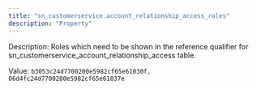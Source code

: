 ```yaml
---
title: "sn_customerservice.account_relationship_access_roles"
description: "Property"
---
```


Description: Roles which need to be shown in the reference qualifier for sn_customerservice_account_relationship_access table.

Value: `b3053c24d7700200e5982cf65e61030f, 06d4fc24d7700200e5982cf65e61037e`